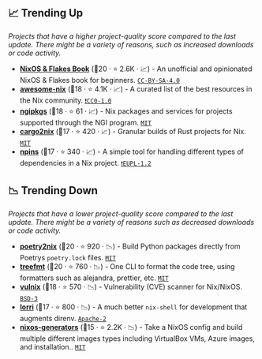 ## 📈 Trending Up

_Projects that have a higher project-quality score compared to the last update. There might be a variety of reasons, such as increased downloads or code activity._

- <b><a href="https://github.com/ryan4yin/nixos-and-flakes-book">NixOS & Flakes Book</a></b> (🥇20 ·  ⭐ 2.6K · 📈) - An unofficial and opinionated NixOS & Flakes book for beginners. <code><a href="http://bit.ly/3mSooSG">CC-BY-SA-4.0</a></code>
- <b><a href="https://github.com/nix-community/awesome-nix">awesome-nix</a></b> (🥈18 ·  ⭐ 4.1K · 📈) - A curated list of the best resources in the Nix community. <code><a href="https://tldrlegal.com/search?q=CC0-1.0">❗️CC0-1.0</a></code>
- <b><a href="https://github.com/ngi-nix/ngipkgs">ngipkgs</a></b> (🥈18 ·  ⭐ 61 · 📈) - Nix packages and services for projects supported through the NGI program. <code><a href="http://bit.ly/34MBwT8">MIT</a></code>
- <b><a href="https://github.com/cargo2nix/cargo2nix">cargo2nix</a></b> (🥈17 ·  ⭐ 420 · 📈) - Granular builds of Rust projects for Nix. <code><a href="http://bit.ly/34MBwT8">MIT</a></code> <code><img src="https://www.rust-lang.org/logos/rust-logo-128x128.png" style="display:inline;" width="13" height="13"></code>
- <b><a href="https://github.com/andir/npins">npins</a></b> (🥈17 ·  ⭐ 340 · 📈) - A simple tool for handling different types of dependencies in a Nix project. <code><a href="https://tldrlegal.com/search?q=EUPL-1.2">❗️EUPL-1.2</a></code>

## 📉 Trending Down

_Projects that have a lower project-quality score compared to the last update. There might be a variety of reasons such as decreased downloads or code activity._

- <b><a href="https://github.com/nix-community/poetry2nix">poetry2nix</a></b> (🥇20 ·  ⭐ 920 · 📉) - Build Python packages directly from Poetrys `poetry.lock` files. <code><a href="http://bit.ly/34MBwT8">MIT</a></code> <code><img src="https://www.python.org/static/favicon.ico" style="display:inline;" width="13" height="13"></code>
- <b><a href="https://github.com/numtide/treefmt">treefmt</a></b> (🥇20 ·  ⭐ 760 · 📉) - One CLI to format the code tree, using formatters such as alejandra, prettier, etc. <code><a href="http://bit.ly/34MBwT8">MIT</a></code>
- <b><a href="https://github.com/nix-community/vulnix">vulnix</a></b> (🥇18 ·  ⭐ 570 · 📉) - Vulnerability (CVE) scanner for Nix/NixOS. <code><a href="http://bit.ly/3aKzpTv">BSD-3</a></code>
- <b><a href="https://github.com/nix-community/lorri">lorri</a></b> (🥈17 ·  ⭐ 800 · 📉) - A much better `nix-shell` for development that augments direnv. <code><a href="http://bit.ly/3nYMfla">Apache-2</a></code>
- <b><a href="https://github.com/nix-community/nixos-generators">nixos-generators</a></b> (🥉15 ·  ⭐ 2.2K · 📉) - Take a NixOS config and build multiple different images types including VirtualBox VMs, Azure images, and installation.. <code><a href="http://bit.ly/34MBwT8">MIT</a></code>

